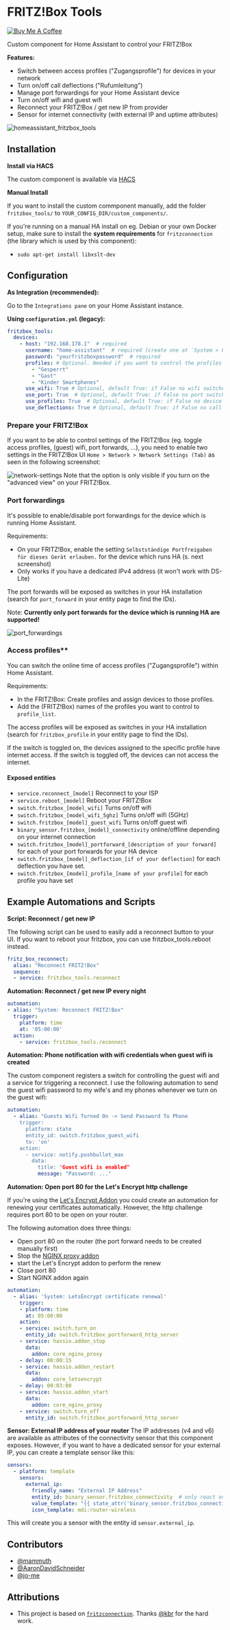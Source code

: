 # FRITZ!Box Tools

<a href="https://www.buymeacoffee.com/mammuth" target="_blank"><img src="https://bmc-cdn.nyc3.digitaloceanspaces.com/BMC-button-images/custom_images/orange_img.png" alt="Buy Me A Coffee" style="height: auto !important;width: auto !important;" ></a>

Custom component for Home Assistant to control your FRITZ!Box

**Features:**

- Switch between access profiles ("Zugangsprofile") for devices in your network
- Turn on/off call deflections ("Rufumleitung")
- Manage port forwardings for your Home Assistant device
- Turn on/off wifi and guest wifi
- Reconnect your FRITZ!Box / get new IP from provider
- Sensor for internet connectivity (with external IP and uptime attributes)

![homeassistant_fritzbox_tools](https://user-images.githubusercontent.com/3121306/72678077-cefcac00-3aa2-11ea-9abd-d4713284668e.png)


## Installation

**Install via HACS**

The custom component is available via [HACS](https://github.com/custom-components/hacs)

**Manual Install**

If you want to install the custom commponent manually, add the folder `fritzbox_tools/` to `YOUR_CONFIG_DIR/custom_components/`.

If you're running on a manual HA install on eg. Debian or your own Docker setup, make sure to install the **system requirements** for `fritzconnection` (the library which is used by this component):
- `sudo apt-get install libxslt-dev`

## Configuration
**As Integration (recommended):**

Go to the `Integrations pane` on your Home Assistant instance.

**Using `configuration.yml` (legacy):**
```yaml
fritzbox_tools:
  devices:
    - host: "192.168.178.1"  # required
      username: "home-assistant"  # required (create one at `System > FRITZ!Box Benutzer` on your router)
      password: "yourfritzboxpassword"  # required
      profiles: # Optional. Needed if you want to control the profiles of your network devices.
        - "Gesperrt"
        - "Gast"
        - "Kinder Smartphones"
      use_wifi: True # Optional, default True: if False no wifi switches will be exposed
      use_port: True  # Optional, default True: if False no port switches will be exposed
      use_profiles: True  # Optional, default True: if False no device switches will be exposed, redundant if devices is not specified
      use_deflections: True # Optional, default True: if False no call deflection switches will be exposed
```

### Prepare your FRITZ!Box

If you want to be able to control settings of the FRITZ!Box (eg. toggle access profiles, (guest) wifi, port forwards, ...), you need to enable two settings in the FRITZ!Box UI `Home > Network > Network Settings (Tab)` as seen in the following screenshot:

![network-settings](https://user-images.githubusercontent.com/3121306/68996105-e5fe0280-0895-11ea-8b0d-1a4487ee6838.png)
Note that the option is only visible if you turn on the "advanced view" on your FRITZ!Box.


### Port forwardings

It's possible to enable/disable port forwardings for the device which is running Home Assistant.

Requirements:
- On your FRITZ!Box, enable the setting `Selbstständige Portfreigaben für dieses Gerät erlauben.` for the device which runs HA (s. next screenshot)
- Only works if you have a dedicated IPv4 address (it won't work with DS-Lite)

The port forwards will be exposed as switches in your HA installation (search for `port_forward` in your entity page to find the IDs).

Note: **Currently only port forwards for the device which is running HA are supported!**

![port_forwardings](https://user-images.githubusercontent.com/3121306/72677989-264e4c80-3aa2-11ea-9d56-7be3d025897b.png)

### Access profiles**

You can switch the online time of access profiles ("Zugangsprofile") within Home Assistant.

Requirements:
- In the FRITZ!Box: Create profiles and assign devices to those profiles.
- Add the (FRITZ!Box) names of the profiles you want to control to `profile_list`.

The access profiles will be exposed as switches in your HA installation (search for `fritzbox_profile` in your entity page to find the IDs). 

If the switch is toggled on, the devices assigned to the specific profile have internet access. If the switch is toggled off, the devices can not access the internet.

#### Exposed entities

- `service.reconnect_[model]`  Reconnect to your ISP
- `service.reboot_[model]`  Reboot your FRITZ!Box
- `switch.fritzbox_[model_wifi]`  Turns on/off wifi
- `switch.fritzbox_[model_wifi_5ghz]`  Turns on/off wifi (5GHz)
- `switch.fritzbox_[model]_guest_wifi`  Turns on/off guest wifi
- `binary_sensor.fritzbox_[model]_connectivity`  online/offline depending on your internet connection
- `switch.fritzbox_[model]_portforward_[description of your forward]` for each of your port forwards for your HA device
- `switch.fritzbox_[model]_deflection_[if of your deflection]` for each deflection you have set.
- `switch.fritzbox_[model]_profile_[name of your profile]` for each profile you have set


## Example Automations and Scripts
**Script: Reconnect / get new IP**

The following script can be used to easily add a reconnect button to your UI. If you want to reboot your fritzbox, you can use fritzbox_tools.reboot instead.

```yaml
fritz_box_reconnect:
  alias: "Reconnect FRITZ!Box"
  sequence:
  - service: fritzbox_tools.reconnect
```

**Automation: Reconnect / get new IP every night**

```yaml
automation:
- alias: "System: Reconnect FRITZ!Box"
  trigger:
    platform: time
    at: '05:00:00'
  action:
    - service: fritzbox_tools.reconnect
```

**Automation: Phone notification with wifi credentials when guest wifi is created**

The custom component registers a switch for controlling the guest wifi and a service for triggering a reconnect. I use the following automation to send the guest wifi password to my wife's and my phones whenever we turn on the guest wifi:
```yaml
automation:
  - alias: "Guests Wifi Turned On -> Send Password To Phone
    trigger:
      platform: state
      entity_id: switch.fritzbox_guest_wifi
      to: 'on'
    action:
      - service: notify.pushbullet_max
        data:
          title: "Guest wifi is enabled"
          message: "Password: ..."
```

**Automation: Open port 80 for the Let's Encrypt http challenge**

If you're using the [Let's Encrypt Addon](https://www.home-assistant.io/addons/lets_encrypt/) you could create an automation for renewing your certificates automatically. However, the http challenge requires port 80 to be open on your router.

The following automation does three things:
- Open port 80 on the router (the port forward needs to be created manually first)
- Stop the [NGINX proxy addon](https://www.home-assistant.io/addons/nginx_proxy/)
- start the Let's Encrypt addon to perform the renew
- Close port 80
- Start NGINX addon again


```yaml
automation:
  - alias: 'System: LetsEncrypt certificate renewal'
    trigger:
    - platform: time
      at: 05:00:00
    action:
    - service: switch.turn_on
      entity_id: switch.fritzbox_portforward_http_server
    - service: hassio.addon_stop
      data:
        addon: core_nginx_proxy
    - delay: 00:00:15
    - service: hassio.addon_restart
      data:
        addon: core_letsencrypt  
    - delay: 00:03:00
    - service: hassio.addon_start
      data:
        addon: core_nginx_proxy
    - service: switch.turn_off
      entity_id: switch.fritzbox_portforward_http_server
```

**Sensor: External IP address of your router**
The IP addresses (v4 and v6) are available as attributes of the connectivity sensor that this component exposes.
However, if you want to have a dedicated sensor for your external IP, you can create a template sensor like this:

```yaml
sensors:
  - platform: template
    sensors:
      external_ip:
        friendly_name: "External IP Address"
        entity_id: binary_sensor.fritzbox_connectivity  # only react on changes of the router connectivity sensor
        value_template: "{{ state_attr('binary_sensor.fritzbox_connectivity', 'external_ip') }}"
        icon_template: mdi:router-wireless
```

This will create you a sensor with the entity id `sensor.external_ip`.


## Contributors

- [@mammuth](http://github.com/mammuth)
- [@AaronDavidSchneider](http://github.com/AaronDavidSchneider)
- [@jo-me](http://github.com/jo-me)


## Attributions
- This project is based on [`fritzconnection`](https://github.com/kbr/fritzconnection). Thanks [@kbr](http://github.com/kbr) for the hard work.
